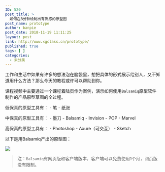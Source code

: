 ```yaml
---
ID: 520
post_title: >
  如何在8分钟绘制出有质感的原型图
post_name: prototype
author: banpie
post_date: 2018-11-19 11:11:25
layout: post
link: http://www.xgclass.cn/prototype/
published: true
tags: [ ]
categories:
  - 未分类
---
```

工作和生活中如果有许多的想法泡在脑袋里，想把具体的形式展示给别人，又不知道用什么方法？那么今天的教程或许可以帮助到你。

课程视频中主要通过一个课程着陆页作为案例，演示如何使用`Balsamiq`原型软件制作的产品原型草图的全过程。

低保真的原型工具有： - 笔 - 纸张

中保真的原型工具有： - 墨刀 - Balsamiq - Invision - POP - Marvel

高保真的原型工具有： - Photoshop - Axure（可交互） - Sketch

以下是用Balsamiq产出的原型图：

![][1]

> 注：`Balsamiq`有网页版和客户端版本，客户端可以免费使用1个月，网页版没有限制。​

 [1]: http://i4.piimg.com/567571/d988cddca6e41410.png

